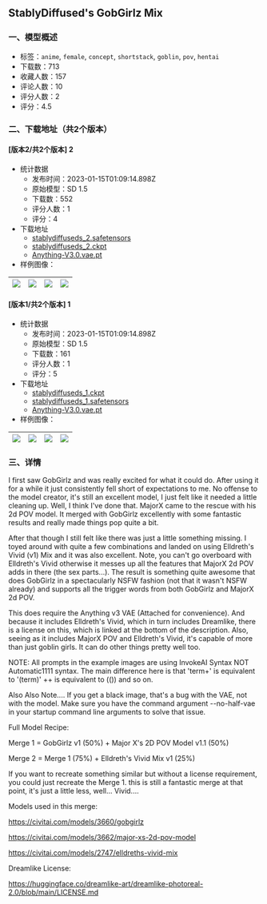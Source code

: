 ## StablyDiffused's GobGirlz Mix
### 一、模型概述

- 标签：`anime`, `female`, `concept`, `shortstack`, `goblin`, `pov`, `hentai`
- 下载数：713
- 收藏人数：157
- 评论人数：10
- 评分人数：2
- 评分：4.5

### 二、下载地址（共2个版本）

#### [版本2/共2个版本] 2

- 统计数据
  - 发布时间：2023-01-15T01:09:14.898Z
  - 原始模型：SD 1.5
  - 下载数：552
  - 评分人数：1
  - 评分：4
- 下载地址
  - [stablydiffuseds_2.safetensors](https://civitai.com/api/download/models/5172)
  - [stablydiffuseds_2.ckpt](https://civitai.com/api/download/models/5172?type=Model&format=PickleTensor&size=full&fp=fp16)
  - [Anything-V3.0.vae.pt](https://civitai.com/api/download/models/5172?type=VAE&format=Other)
- 样例图像：

| <img src="https://image.civitai.com/xG1nkqKTMzGDvpLrqFT7WA/ba3ae508-2f66-40bd-2cea-c8c3b448b600/width=450/39034.jpeg" /> | <img src="https://image.civitai.com/xG1nkqKTMzGDvpLrqFT7WA/7f158a54-dfc4-4abc-61eb-dab6931d8100/width=450/39033.jpeg" /> | <img src="https://image.civitai.com/xG1nkqKTMzGDvpLrqFT7WA/42ddc9b4-8e5b-45bf-a010-0fb355067500/width=450/39032.jpeg" /> | <img src="https://image.civitai.com/xG1nkqKTMzGDvpLrqFT7WA/def4f629-a2bd-4096-7463-19516b595400/width=450/39031.jpeg" /> |
| ---- | ---- | ---- | ---- |

#### [版本1/共2个版本] 1

- 统计数据
  - 发布时间：2023-01-15T01:09:14.898Z
  - 原始模型：SD 1.5
  - 下载数：161
  - 评分人数：1
  - 评分：5
- 下载地址
  - [stablydiffuseds_1.ckpt](https://civitai.com/api/download/models/4946?type=Model&format=PickleTensor&size=full&fp=fp16)
  - [stablydiffuseds_1.safetensors](https://civitai.com/api/download/models/4946)
  - [Anything-V3.0.vae.pt](https://civitai.com/api/download/models/4946?type=VAE&format=Other)
- 样例图像：

| <img src="https://image.civitai.com/xG1nkqKTMzGDvpLrqFT7WA/be2b16ac-fdf2-4ee4-95b3-4d80d5618b00/width=450/35730.jpeg" /> | <img src="https://image.civitai.com/xG1nkqKTMzGDvpLrqFT7WA/f3c76df8-ad65-4a82-c1d6-4a1f80950b00/width=450/35737.jpeg" /> | <img src="https://image.civitai.com/xG1nkqKTMzGDvpLrqFT7WA/071deea5-ed80-4531-cafc-b7960c50ac00/width=450/35736.jpeg" /> | <img src="https://image.civitai.com/xG1nkqKTMzGDvpLrqFT7WA/c9fe2866-ade6-4b2a-979c-1f02eed8e700/width=450/35735.jpeg" /> |
| ---- | ---- | ---- | ---- |


### 三、详情
<p>I first saw GobGirlz and was really excited for what it could do. After using it for a while it just consistently fell short of expectations to me. No offense to the model creator, it's still an excellent model, I just felt like it needed a little cleaning up. Well, I think I've done that. MajorX came to the rescue with his 2d POV model. It merged with GobGirlz excellently with some fantastic results and really made things pop quite a bit.</p><p></p><p>After that though I still felt like there was just a little something missing. I toyed around with quite a few combinations and landed on using Elldreth's Vivid (v1) Mix and it was also excellent. Note, you can't go overboard with Elldreth's Vivid otherwise it messes up all the features that MajorX 2d POV adds in there (the sex parts...). The result is something quite awesome that does GobGirlz in a spectacularly NSFW fashion (not that it wasn't NSFW already) and supports all the trigger words from both GobGirlz and MajorX 2d POV.</p><p></p><p>This does require the Anything v3 VAE (Attached for convenience). And because it includes Elldreth's Vivid, which in turn includes Dreamlike, there is a license on this, which is linked at the bottom of the description. Also, seeing as it includes MajorX POV and Elldreth's Vivid, it's capable of more than just goblin girls. It can do other things pretty well too.</p><p></p><p>NOTE: All prompts in the example images are using InvokeAI Syntax NOT Automatic1111 syntax. The main difference here is that 'term+' is equivalent to '(term)' ++ is equivalent to (()) and so on.</p><p></p><p>Also Also Note.... If you get a black image, that's a bug with the VAE, not with the model. Make sure you have the command argument --no-half-vae in your startup command line arguments to solve that issue.</p><p></p><p>Full Model Recipe:</p><p>Merge 1 = GobGirlz v1 (50%) + Major X's 2D POV Model v1.1 (50%)</p><p>Merge 2 = Merge 1 (75%) + Elldreth's Vivid Mix v1 (25%)</p><p></p><p>If you want to recreate something similar but without a license requirement, you could just recreate the Merge 1. this is still a fantastic merge at that point, it's just a little less, well... Vivid....</p><p></p><p>Models used in this merge:</p><p><a target="_blank" rel="ugc" href="https://civitai.com/models/3660/gobgirlz">https://civitai.com/models/3660/gobgirlz</a></p><p><a target="_blank" rel="ugc" href="https://civitai.com/models/3662/major-xs-2d-pov-model">https://civitai.com/models/3662/major-xs-2d-pov-model</a></p><p><a target="_blank" rel="ugc" href="https://civitai.com/models/2747/elldreths-vivid-mix">https://civitai.com/models/2747/elldreths-vivid-mix</a></p><p></p><p>Dreamlike License:</p><p><a target="_blank" rel="ugc" href="https://huggingface.co/dreamlike-art/dreamlike-photoreal-2.0/blob/main/LICENSE.md">https://huggingface.co/dreamlike-art/dreamlike-photoreal-2.0/blob/main/LICENSE.md</a></p>